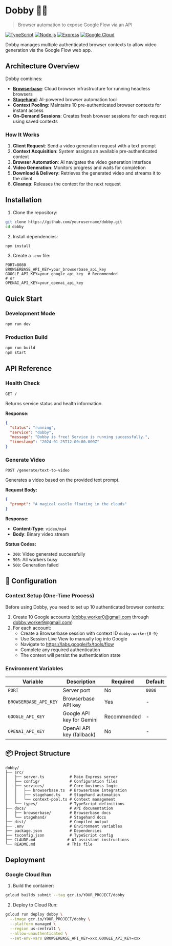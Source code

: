 # Dobby 🧙‍♂️

> Browser automation to expose Google Flow via an API

[![TypeScript](https://img.shields.io/badge/TypeScript-007ACC?style=for-the-badge&logo=typescript&logoColor=white)](https://www.typescriptlang.org/)
[![Node.js](https://img.shields.io/badge/Node.js-339933?style=for-the-badge&logo=node.js&logoColor=white)](https://nodejs.org/)
[![Express](https://img.shields.io/badge/Express-000000?style=for-the-badge&logo=express&logoColor=white)](https://expressjs.com/)
[![Google Cloud](https://img.shields.io/badge/Google_Cloud-4285F4?style=for-the-badge&logo=google-cloud&logoColor=white)](https://cloud.google.com/)

Dobby manages multiple authenticated browser contexts to allow video generation via the Google Flow web app.

## Architecture Overview

Dobby combines:

- **[Browserbase](https://www.browserbase.com/)**: Cloud browser infrastructure for running headless browsers
- **[Stagehand](https://stagehand.dev/)**: AI-powered browser automation tool
- **Context Pooling**: Maintains 10 pre-authenticated browser contexts for instant access
- **On-Demand Sessions**: Creates fresh browser sessions for each request using saved contexts

### How It Works

1. **Client Request**: Send a video generation request with a text prompt
2. **Context Acquisition**: System assigns an available pre-authenticated context
3. **Browser Automation**: AI navigates the video generation interface
4. **Video Generation**: Monitors progress and waits for completion
5. **Download & Delivery**: Retrieves the generated video and streams it to the client
6. **Cleanup**: Releases the context for the next request

## Installation

1. Clone the repository:

```bash
git clone https://github.com/yourusername/dobby.git
cd dobby
```

2. Install dependencies:

```bash
npm install
```

3. Create a `.env` file:

```env
PORT=8080
BROWSERBASE_API_KEY=your_browserbase_api_key
GOOGLE_API_KEY=your_google_api_key  # Recommended
# or
OPENAI_API_KEY=your_openai_api_key
```

## Quick Start

### Development Mode

```bash
npm run dev
```

### Production Build

```bash
npm run build
npm start
```

## API Reference

### Health Check

```http
GET /
```

Returns service status and health information.

**Response:**

```json
{
  "status": "running",
  "service": "dobby",
  "message": "Dobby is free! Service is running successfully.",
  "timestamp": "2024-01-25T12:00:00.000Z"
}
```

### Generate Video

```http
POST /generate/text-to-video
```

Generates a video based on the provided text prompt.

**Request Body:**

```json
{
  "prompt": "A magical castle floating in the clouds"
}
```

**Response:**

- **Content-Type**: `video/mp4`
- **Body**: Binary video stream

**Status Codes:**

- `200`: Video generated successfully
- `503`: All workers busy
- `500`: Generation failed

## 🔧 Configuration

### Context Setup (One-Time Process)

Before using Dobby, you need to set up 10 authenticated browser contexts:

1. Create 10 Google accounts (dobby.worker0@gmail.com through dobby.worker9@gmail.com)
2. For each account:
   - Create a Browserbase session with context ID `dobby.worker{0-9}`
   - Use Session Live View to manually log into Google
   - Navigate to https://labs.google/fx/tools/flow
   - Complete any required authentication
   - The context will persist the authentication state

### Environment Variables

| Variable              | Description               | Required    | Default |
| --------------------- | ------------------------- | ----------- | ------- |
| `PORT`                | Server port               | No          | `8080`  |
| `BROWSERBASE_API_KEY` | Browserbase API key       | Yes         | -       |
| `GOOGLE_API_KEY`      | Google API key for Gemini | Recommended | -       |
| `OPENAI_API_KEY`      | OpenAI API key (fallback) | No          | -       |

## 📦 Project Structure

```
dobby/
├── src/
│   ├── server.ts           # Main Express server
│   ├── config/             # Configuration files
│   ├── services/           # Core business logic
│   │   ├── browserbase.ts  # Browserbase integration
│   │   ├── stagehand.ts    # Stagehand automation
│   │   └── context-pool.ts # Context management
│   └── types/              # TypeScript definitions
├── docs/                   # API documentation
│   ├── browserbase/        # Browserbase docs
│   └── stagehand/          # Stagehand docs
├── dist/                   # Compiled output
├── .env                    # Environment variables
├── package.json            # Dependencies
├── tsconfig.json           # TypeScript config
├── CLAUDE.md              # AI assistant instructions
└── README.md              # This file
```

## Deployment

### Google Cloud Run

1. Build the container:

```bash
gcloud builds submit --tag gcr.io/YOUR_PROJECT/dobby
```

2. Deploy to Cloud Run:

```bash
gcloud run deploy dobby \
  --image gcr.io/YOUR_PROJECT/dobby \
  --platform managed \
  --region us-central1 \
  --allow-unauthenticated \
  --set-env-vars BROWSERBASE_API_KEY=xxx,GOOGLE_API_KEY=xxx
```
